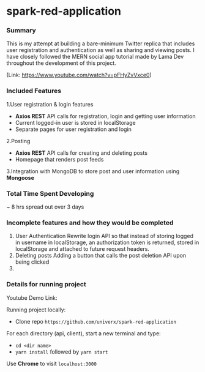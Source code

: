 # spark-red-application

### **Summary**

This is my attempt at building a bare-minimum Twitter replica that includes user registration and authentication as well as sharing and viewing posts. I have closely followed the MERN social app tutorial made by Lama Dev throughout the development of this project.

(Link: https://www.youtube.com/watch?v=pFHyZvVxce0)


### Included Features

1.User registration & login features

- **Axios REST** API calls for registration, login and getting user information
- Current logged-in user is stored in localStorage
- Separate pages for user registration and login

2.Posting 

* **Axios REST** API calls for creating and deleting posts
* Homepage that renders post feeds

3.Integration with MongoDB to store post and user information using **Mongoose**

### Total Time Spent Developing

~ 8 hrs spread out over 3 days

### Incomplete features and how they would be completed

1. User Authentication
   Rewrite login API so that instead of storing logged in username in localStorage, an authorization token is returned, stored in localStorage and attached to future request headers.
2. Deleting posts
   Adding a button that calls the post deletion API upon being clicked
3. 

### Details for running project

Youtube Demo Link: 


Running project locally:

* Clone repo `https://github.com/univerx/spark-red-application`

For each directory (api, client), start a new terminal and type:

* `cd <dir name>`
* `yarn install` followed by `yarn start`

Use **Chrome** to visit `localhost:3000`
